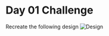 # Day 01 Challenge

Recreate the following design
![Design](https://mqzzwgavxmdmqvivwgez.supabase.co/storage/v1/render/image/public/challenges_screenshots/design_challenges/profile-card.jpeg?t=1719059651172)
